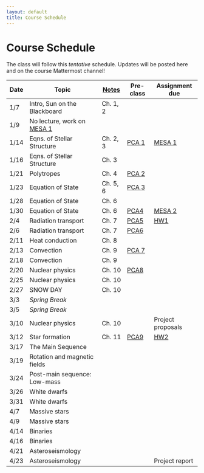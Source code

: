 ```yaml
---
layout: default
title: Course Schedule
---
```


# Course Schedule

The class will follow this _tentative_ schedule. Updates will be posted here and on the course Mattermost channel! 

Date  | Topic                        | [Notes](assets/stellar-notes.pdf) | Pre-class | Assignment due
------|------------------------------|-------|-----------|----------------
1/7   | Intro, Sun on the Blackboard | Ch. 1, 2 | | 
1/9   | No lecture, work on [MESA 1](assignments/mesa1.md)   | |
1/14  | Eqns. of Stellar Structure   | Ch. 2, 3 | [PCA 1](assignments/pca1.md) | [MESA 1](assignments/mesa1.md)
1/16  | Eqns. of Stellar Structure   | Ch. 3 |   |
1/21  | Polytropes                   | Ch. 4 |  [PCA 2](assignments/pca2.md) |
1/23  | Equation of State            | Ch. 5, 6 | [PCA 3](assignments/pca3.md) |
1/28  | Equation of State            | Ch. 6 |  |
1/30  | Equation of State            | Ch. 6 | [PCA4](assignments/pca4.md) | [MESA 2](assignments/mesa2.md)
2/4   | Radiation transport          | Ch. 7 | [PCA5](assignments/pca5.md) | [HW1](assignments/hw1.md)
2/6   | Radiation transport          | Ch. 7 | [PCA6](assignments/pca6.md) | 
2/11  | Heat conduction              | Ch. 8 | |
2/13  | Convection                   | Ch. 9 | [PCA 7](assignments/pca7.md) |
2/18  | Convection                   | Ch. 9 | |
2/20  | Nuclear physics              | Ch. 10 | [PCA8](assignments/pca8.md) | 
2/25  | Nuclear physics              | Ch. 10 | |
2/27  | SNOW DAY              | Ch. 10  | | 
3/3   | *Spring Break*               |  | |
3/5   | *Spring Break*               |  | |
3/10  | Nuclear physics               | Ch. 10  | | Project proposals
3/12  | Star formation               | Ch. 11 | [PCA9](assignments/pca9.md) | [HW2](assignments/hw2.md)
3/17  | The Main Sequence            |  | |
3/19  | Rotation and magnetic fields |  | |
3/24  | Post-main sequence: Low-mass |  | |
3/26  | White dwarfs                 |  | |
3/31  | White dwarfs                 |  | |
4/7  | Massive stars                |  | |
4/9   | Massive stars                |  | |
4/14   | Binaries                     |  | |
4/16  | Binaries                     |  | |
4/21  | Asteroseismology             |  | |
4/23  | Asteroseismology             |  | | Project report 
